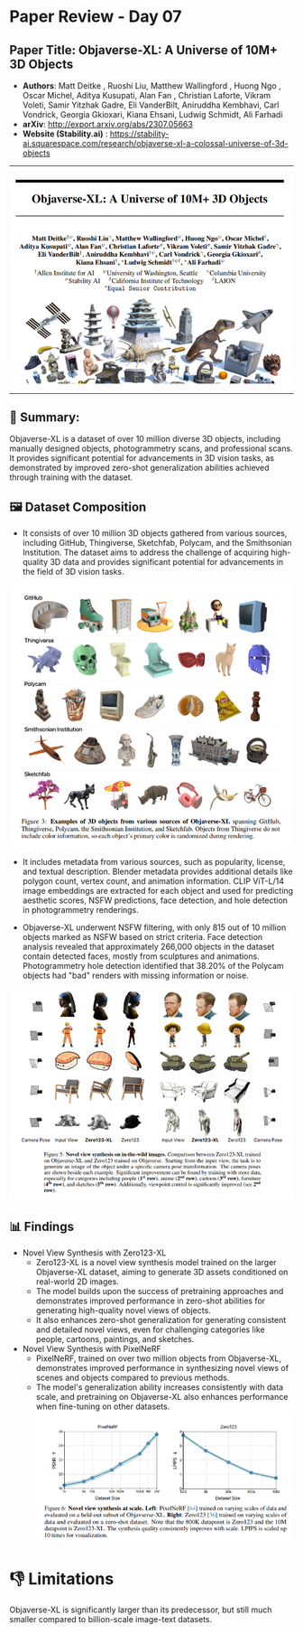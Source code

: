 # Paper Review - Day 07

## **Paper Title**: Objaverse-XL: A Universe of 10M+ 3D Objects
- **Authors**: Matt Deitke , Ruoshi Liu, Matthew Wallingford , Huong Ngo , Oscar Michel, Aditya Kusupati, Alan Fan , Christian Laforte, Vikram Voleti, Samir Yitzhak Gadre, Eli VanderBilt, Aniruddha Kembhavi, Carl Vondrick, Georgia Gkioxari, Kiana Ehsani, Ludwig Schmidt, Ali Farhadi
- **arXiv**: http://export.arxiv.org/abs/2307.05663
- **Website (Stability.ai)** : https://stability-ai.squarespace.com/research/objaverse-xl-a-colossal-universe-of-3d-objects

---

![](./figs/Day07-2/1.png)

---

## 🧾 Summary: 
Objaverse-XL is a dataset of over 10 million diverse 3D objects, including manually designed objects, photogrammetry scans, and professional scans. It provides significant potential for advancements in 3D vision tasks, as demonstrated by improved zero-shot generalization abilities achieved through training with the dataset.

## 🖼️ Dataset Composition
- It consists of over 10 million 3D objects gathered from various sources, including GitHub, Thingiverse, Sketchfab, Polycam, and the Smithsonian Institution. The dataset aims to address the challenge of acquiring high-quality 3D data and provides significant potential for advancements in the field of 3D vision tasks.

![](./figs/Day07-2/2.png)

- It includes metadata from various sources, such as popularity, license, and textual description. Blender metadata provides additional details like polygon count, vertex count, and animation information. CLIP ViT-L/14 image embeddings are extracted for each object and used for predicting aesthetic scores, NSFW predictions, face detection, and hole detection in photogrammetry renderings.

- Objaverse-XL underwent NSFW filtering, with only 815 out of 10 million objects marked as NSFW based on strict criteria. Face detection analysis revealed that approximately 266,000 objects in the dataset contain detected faces, mostly from sculptures and animations. Photogrammetry hole detection identified that 38.20% of the Polycam objects had "bad" renders with missing information or noise.

![](./figs/Day07-2/3.png)

## 📊 Findings
- Novel View Synthesis with Zero123-XL
  - Zero123-XL is a novel view synthesis model trained on the larger Objaverse-XL dataset, aiming to generate 3D assets conditioned on real-world 2D images. 
  - The model builds upon the success of pretraining approaches and demonstrates improved performance in zero-shot abilities for generating high-quality novel views of objects.  
  - It also enhances zero-shot generalization for generating consistent and detailed novel views, even for challenging categories like people, cartoons, paintings, and sketches.
- Novel View Synthesis with PixelNeRF
  - PixelNeRF, trained on over two million objects from Objaverse-XL, demonstrates improved performance in synthesizing novel views of scenes and objects compared to previous methods. 
  - The model's generalization ability increases consistently with data scale, and pretraining on Objaverse-XL also enhances performance when fine-tuning on other datasets.
![](./figs/Day07-2/4.png)

# 👎 Limitations
Objaverse-XL is significantly larger than its predecessor, but still much smaller compared to billion-scale image-text datasets. 